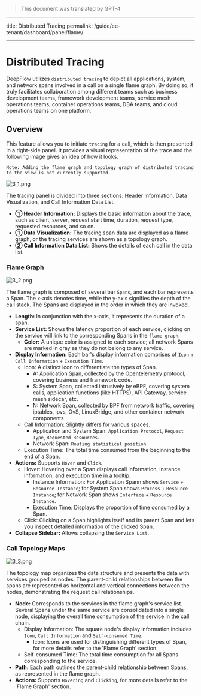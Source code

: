 > This document was translated by GPT-4

---

title: Distributed Tracing
permalink: /guide/ee-tenant/dashboard/panel/flame/

---

# Distributed Tracing

DeepFlow utilizes `distributed tracing` to depict all applications, system, and network spans involved in a call on a single flame graph. By doing so, it truly facilitates collaboration among different teams such as business development teams, framework development teams, service mesh operations teams, container operations teams, DBA teams, and cloud operations teams on one platform.

## Overview

This feature allows you to initiate `tracing` for a call, which is then presented in a right-side panel. It provides a visual representation of the trace and the following image gives an idea of how it looks.

```
Note: Adding the flame graph and topology graph of distributed tracing to the view is not currently supported.
```

![3_1.png](https://yunshan-guangzhou.oss-cn-beijing.aliyuncs.com/pub/pic/202309196509588519859.png)

The tracing panel is divided into three sections: Header Information, Data Visualization, and Call Information Data List.

- **① Header Information:** Displays the basic information about the trace, such as client, server, request start time, duration, request type, requested resources, and so on.
- **① Data Visualization:** The tracing span data are displayed as a flame graph, or the tracing services are shown as a topology graph.
- **② Call Information Data List:** Shows the details of each call in the data list.

### Flame Graph

![3_2.png](https://yunshan-guangzhou.oss-cn-beijing.aliyuncs.com/pub/pic/2023091965095885c540d.png)

The flame graph is composed of several bar `Spans`, and each bar represents a Span. The x-axis denotes time, while the y-axis signifies the depth of the call stack. The Spans are displayed in the order in which they are invoked.

- **Length:** In conjunction with the x-axis, it represents the duration of a span.
- **Service List:** Shows the latency proportion of each service, clicking on the service will link to the corresponding Spans in the `flame graph`.
  - **Color:** A unique color is assigned to each service; all network Spans are marked in gray as they do not belong to any service.
- **Display Information:** Each bar's display information comprises of `Icon` + `Call Information` + `Execution Time`.
  - Icon: A distinct icon to differentiate the types of Span.
    - A: Application Span, collected by the Opentelemetry protocol, covering business and framework code.
    - S: System Span, collected intrusively by eBPF, covering system calls, application functions (like HTTPS), API Gateway, service mesh sidecar, etc.
    - N: Network Span, collected by BPF from network traffic, covering iptables, ipvs, OvS, LinuxBridge, and other container network components
  - Call Information: Slightly differs for various spaces.
    - Application and System Span: `Application Protocol`, `Request Type`, `Requested Resources`.
    - Network Span: `Routing statistical position`.
  - Execution Time: The total time consumed from the beginning to the end of a Span.
- **Actions:** Supports `Hover` and `Click`.
  - Hover: Hovering over a Span displays call information, instance information, and execution time in a tooltip.
    - Instance Information: For Application Spann shows `Service` + `Resource Instance`; for System Span shows `Process` + `Resource Instance`; for Network Span shows `Interface` + `Resource Instance`.
    - Execution Time: Displays the proportion of time consumed by a Span.
  - Click: Clicking on a Span highlights itself and its parent Span and lets you inspect detailed information of the clicked Span.
- **Collapse Sidebar:** Allows collapsing the `Service List`.

### Call Topology Maps

![3_3.png](https://yunshan-guangzhou.oss-cn-beijing.aliyuncs.com/pub/pic/2023091965095886aa8de.png)

The topology map organizes the data structure and presents the data with services grouped as nodes. The parent-child relationships between the spans are represented as horizontal and vertical connections between the nodes, demonstrating the request call relationships.

- **Node:** Corresponds to the services in the flame graph's service list. Several Spans under the same service are consolidated into a single node, displaying the overall time consumption of the service in the call chain.
  - Display Information: The square node's display information includes `Icon`, `Call Information` and `Self-consumed Time`.
    - Icon: Icons are used for distinguishing different types of Span, for more details refer to the 'Flame Graph' section.
  - Self-consumed Time: The total time consumption for all Spans corresponding to the service.
- **Path:** Each path outlines the parent-child relationship between Spans, as represented in the flame graph.
- **Actions:** Supports `Hovering` and `Clicking`, for more details refer to the 'Flame Graph' section.
